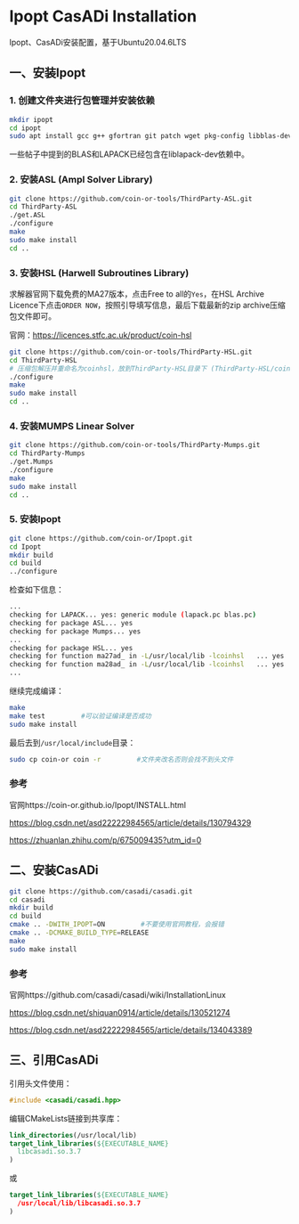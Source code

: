 # Ipopt CasADi Installation

Ipopt、CasADi安装配置，基于Ubuntu20.04.6LTS

## 一、安装Ipopt

### 1. 创建文件夹进行包管理并安装依赖

```bash
mkdir ipopt
cd ipopt
sudo apt install gcc g++ gfortran git patch wget pkg-config libblas-dev liblapack-dev libmetis-dev
```

一些帖子中提到的BLAS和LAPACK已经包含在liblapack-dev依赖中。

### 2. 安装ASL (Ampl Solver Library)

```bash
git clone https://github.com/coin-or-tools/ThirdParty-ASL.git
cd ThirdParty-ASL
./get.ASL
./configure
make
sudo make install
cd ..
```

### 3. 安装HSL (Harwell Subroutines Library)

求解器官网下载免费的MA27版本，点击Free to all的`Yes`，在HSL Archive Licence下点击`ORDER NOW`，按照引导填写信息，最后下载最新的zip archive压缩包文件即可。

官网：https://licences.stfc.ac.uk/product/coin-hsl

```bash
git clone https://github.com/coin-or-tools/ThirdParty-HSL.git
cd ThirdParty-HSL
# 压缩包解压并重命名为coinhsl，放到ThirdParty-HSL目录下 (ThirdParty-HSL/coinhsl)
./configure
make
sudo make install
cd ..
```

### 4. 安装MUMPS Linear Solver 

```bash
git clone https://github.com/coin-or-tools/ThirdParty-Mumps.git
cd ThirdParty-Mumps
./get.Mumps
./configure
make
sudo make install
cd ..
```

### 5. 安装Ipopt

```bash
git clone https://github.com/coin-or/Ipopt.git
cd Ipopt
mkdir build
cd build
../configure
```

检查如下信息：

```bash
...
checking for LAPACK... yes: generic module (lapack.pc blas.pc)
checking for package ASL... yes
checking for package Mumps... yes
...
checking for package HSL... yes
checking for function ma27ad_ in -L/usr/local/lib -lcoinhsl   ... yes
checking for function ma28ad_ in -L/usr/local/lib -lcoinhsl   ... yes
...
```

继续完成编译：

```bash
make 
make test         #可以验证编译是否成功
sudo make install
```

最后去到`/usr/local/include`目录：

```bash
sudo cp coin-or coin -r         #文件夹改名否则会找不到头文件
```

### 参考

官网https://coin-or.github.io/Ipopt/INSTALL.html

https://blog.csdn.net/asd22222984565/article/details/130794329

https://zhuanlan.zhihu.com/p/675009435?utm_id=0

## 二、安装CasADi

```bash
git clone https://github.com/casadi/casadi.git
cd casadi
mkdir build
cd build
cmake .. -DWITH_IPOPT=ON         #不要使用官网教程，会报错
cmake .. -DCMAKE_BUILD_TYPE=RELEASE
make
sudo make install
```

### 参考

官网https://github.com/casadi/casadi/wiki/InstallationLinux

https://blog.csdn.net/shiquan0914/article/details/130521274

https://blog.csdn.net/asd22222984565/article/details/134043389

## 三、引用CasADi

引用头文件使用：
```cpp
#include <casadi/casadi.hpp>
```

编辑CMakeLists链接到共享库：
```cmake
link_directories(/usr/local/lib)
target_link_libraries(${EXECUTABLE_NAME}
  libcasadi.so.3.7
)
```
或
```cmake
target_link_libraries(${EXECUTABLE_NAME}
  /usr/local/lib/libcasadi.so.3.7
)
```
